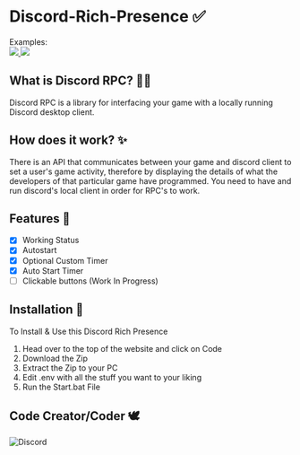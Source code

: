 # Discord-Rich-Presence ✅
Examples:
  <br>
<a href="#">
    <img src="https://i.gyazo.com/832584ac78bf522f168d8cdd56f13ada.gif">
    <img src="https://i.gyazo.com/a9827b1af51b0682294fb028a044e2cb.png">
  </a>
<br>

## What is Discord RPC? 🐱‍🏍

Discord RPC is a library for interfacing your game with a locally running Discord desktop client.

## How does it work? ✨

There is an API that communicates between your game and discord client to set a user's game activity, therefore by displaying the details of what the developers of that particular game have programmed. You need to have and run discord's local client in order for RPC's to work.

## Features 🎉
- [x] Working Status
- [x] Autostart
- [x] Optional Custom Timer
- [x] Auto Start Timer
- [ ] Clickable buttons (Work In Progress)

## Installation 📩

To Install & Use this Discord Rich Presence
1. Head over to the top of the website and click on Code
2. Download the Zip
3. Extract the Zip to your PC
4. Edit .env with all the stuff you want to your liking
5. Run the Start.bat File

## Code Creator/Coder 🕊
![Discord](https://discord.c99.nl/widget/theme-3/664193794429943848.png)
